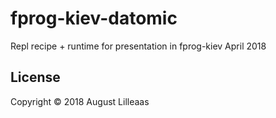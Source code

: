 # fprog-kiev-datomic

Repl recipe + runtime for presentation in fprog-kiev April 2018

## License

Copyright © 2018 August Lilleaas